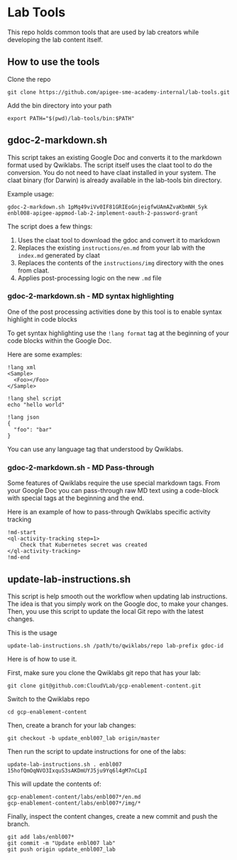 # Lab Tools

This repo holds common tools that are used by lab creators while developing
the lab content itself.

## How to use the tools


Clone the repo

```shell script
git clone https://github.com/apigee-sme-academy-internal/lab-tools.git
```

Add the bin directory into your path

```shell script
export PATH="$(pwd)/lab-tools/bin:$PATH"
```

## gdoc-2-markdown.sh

This script takes an existing Google Doc and converts it to the markdown
format used by Qwiklabs. The script itself uses the claat tool to do the
conversion. You do not need to have claat installed in your system. The claat 
binary (for Darwin) is already available in the lab-tools bin directory.

Example usage:

```shell script
gdoc-2-markdown.sh 1pMq49viVv0IF81GRIEoGnjeigfwUAmAZvaKbmNH_Syk enbl008-apigee-appmod-lab-2-implement-oauth-2-password-grant
```

The script does a few things:

1. Uses the claat tool to download the gdoc and convert it to markdown
2. Replaces the existing `instructions/en.md` from your lab with the `index.md` generated by claat
3. Replaces the contents of the `instructions/img` directory with the ones from claat.
4. Applies post-processing logic on the new `.md` file


### gdoc-2-markdown.sh - MD syntax highlighting

One of the post processing activities done by this tool is to enable syntax highlight in code blocks

To get syntax highlighting use the `!lang format` tag at the beginning of your code blocks within the Google Doc.

Here are some examples:

```shell script
!lang xml
<Sample>
  <Foo></Foo>
</Sample>
```

```shell script
!lang shel script
echo "hello world"
```

```shell script
!lang json
{
  "foo": "bar"  
}
```

You can use any language tag that understood by Qwiklabs.

### gdoc-2-markdown.sh - MD Pass-through

Some features of Qwiklabs require the use special markdown tags. 
From your Google Doc you can pass-through raw MD text using a code-block with special tags
at the beginning and the end.

Here is an example of how to pass-through Qwiklabs specific activity tracking

```shell script
!md-start
<ql-activity-tracking step=1>
    Check that Kubernetes secret was created 
</ql-activity-tracking>
!md-end
```


## update-lab-instructions.sh

This script is help smooth out the workflow when updating lab instructions. The idea is that you simply
work on the Google doc, to make your changes. Then, you use this script to update the local Git repo
with the latest changes. 

This is the usage

```shell script
update-lab-instructions.sh /path/to/qwiklabs/repo lab-prefix gdoc-id
```

Here is of how to use it.

First, make sure you clone the Qwiklabs git repo that has your lab:
```
git clone git@github.com:CloudVLab/gcp-enablement-content.git
```
Switch to the Qwiklabs repo

```shell script
cd gcp-enablement-content
```
 
Then, create a branch for your lab changes:
```
git checkout -b update_enbl007_lab origin/master
```

Then run the script to update instructions for one of the labs:
```shell script
update-lab-instructions.sh . enbl007 15hofQmOqNVO3IxquS3sAKDmUYJ5ju9Yq6l4gM7nCLpI
```

This will update the contents of:

```
gcp-enablement-content/labs/enbl007*/en.md
gcp-enablement-content/labs/enbl007*/img/*
```

Finally, inspect the content changes, create a new commit and push the branch.
```shell script
git add labs/enbl007*
git commit -m "Update enbl007 lab"
git push origin update_enbl007_lab
```

